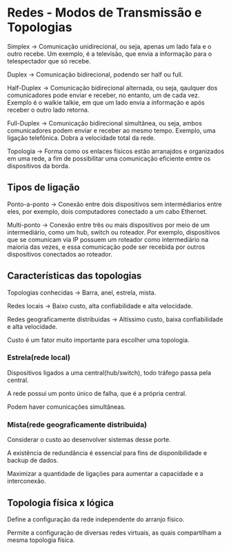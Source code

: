 # Redes - Modos de Transmissão e Topologias

Simplex -> Comunicação unidirecional, ou seja, apenas um lado fala e o outro recebe. Um exemplo, é a televisão, que envia a informação para o telespectador que só recebe.

Duplex -> Comunicação bidirecional, podendo ser half ou full.

Half-Duplex -> Comunicação bidirecional alternada, ou seja, qaulquer dos comunicadores pode enviar e receber, no entanto, um de cada vez. Exemplo é o walkie talkie, em que um lado envia a informação e após receber o outro lado retorna.

Full-Duplex -> Comunicação bidirecional simultânea, ou seja, ambos comunicadores podem enviar e receber ao mesmo tempo. Exemplo, uma ligação telefônica. Dobra a velocidade total da rede.

Topologia -> Forma como os enlaces físicos estão arranajdos e organizados em uma rede, a fim de possibilitar uma comunicação eficiente emtre os dispositivos da borda.

## Tipos de ligação

Ponto-a-ponto -> Conexão entre dois dispositivos sem intermédiarios entre eles, por exemplo, dois computadores conectado a um cabo Ethernet.

Multi-ponto -> Conexão entre três ou mais dispositivos por meio de um intermediário, como um hub, switch ou roteador. Por exemplo, dispositivos que se comunicam via IP possuem um roteador como intermediário na maioria das vezes, e essa comunicação pode ser recebida por outros dispositivos conectados ao roteador.

## Características das topologias

Topologias conhecidas -> Barra, anel, estrela, mista.

Redes locais -> Baixo custo, alta confiabilidade e alta velocidade.

Redes geograficamente distribuidas -> Altíssimo custo, baixa confiabilidade e alta velocidade.

Custo é um fator muito importante para escolher uma topologia.

### Estrela(rede local)

Dispositivos ligados a uma central(hub/switch), todo tráfego passa pela central.

A rede possui um ponto único de falha, que é a própria central.

Podem haver comunicações simultâneas.

### Mista(rede geograficamente distribuida)

Considerar o custo ao desenvolver sistemas desse porte.

A existência de redundãncia é essencial para fins de disponibilidade e backup de dados.

Maximizar a quantidade de ligações para aumentar a capacidade e a interconexão.

## Topologia física x lógica

Define a configuração da rede independente do arranjo físico.

Permite a configuração de diversas redes virtuais, as quais compartilham a mesma topologia física.
